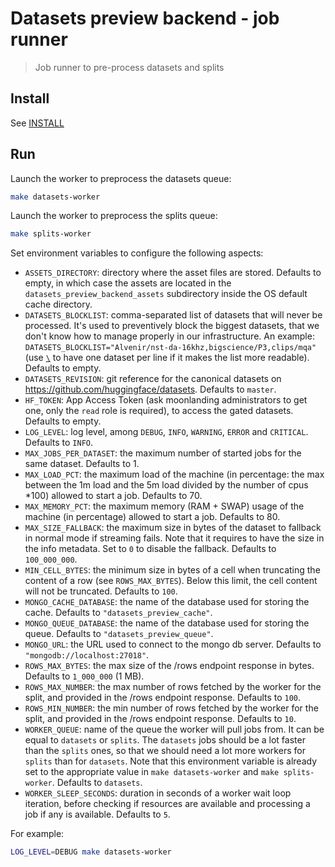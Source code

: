 # Datasets preview backend - job runner

> Job runner to pre-process datasets and splits

## Install

See [INSTALL](./INSTALL.md#Install)

## Run

Launch the worker to preprocess the datasets queue:

```bash
make datasets-worker
```

Launch the worker to preprocess the splits queue:

```bash
make splits-worker
```

Set environment variables to configure the following aspects:

- `ASSETS_DIRECTORY`: directory where the asset files are stored. Defaults to empty, in which case the assets are located in the `datasets_preview_backend_assets` subdirectory inside the OS default cache directory.
- `DATASETS_BLOCKLIST`: comma-separated list of datasets that will never be processed. It's used to preventively block the biggest datasets, that we don't know how to manage properly in our infrastructure. An example: `DATASETS_BLOCKLIST="Alvenir/nst-da-16khz,bigscience/P3,clips/mqa"` (use [`\`](https://stackoverflow.com/a/3871336/7351594) to have one dataset per line if it makes the list more readable). Defaults to empty.
- `DATASETS_REVISION`: git reference for the canonical datasets on https://github.com/huggingface/datasets. Defaults to `master`.
- `HF_TOKEN`: App Access Token (ask moonlanding administrators to get one, only the `read` role is required), to access the gated datasets. Defaults to empty.
- `LOG_LEVEL`: log level, among `DEBUG`, `INFO`, `WARNING`, `ERROR` and `CRITICAL`. Defaults to `INFO`.
- `MAX_JOBS_PER_DATASET`: the maximum number of started jobs for the same dataset. Defaults to 1.
- `MAX_LOAD_PCT`: the maximum load of the machine (in percentage: the max between the 1m load and the 5m load divided by the number of cpus \*100) allowed to start a job. Defaults to 70.
- `MAX_MEMORY_PCT`: the maximum memory (RAM + SWAP) usage of the machine (in percentage) allowed to start a job. Defaults to 80.
- `MAX_SIZE_FALLBACK`: the maximum size in bytes of the dataset to fallback in normal mode if streaming fails. Note that it requires to have the size in the info metadata. Set to `0` to disable the fallback. Defaults to `100_000_000`.
- `MIN_CELL_BYTES`: the minimum size in bytes of a cell when truncating the content of a row (see `ROWS_MAX_BYTES`). Below this limit, the cell content will not be truncated. Defaults to `100`.
- `MONGO_CACHE_DATABASE`: the name of the database used for storing the cache. Defaults to `"datasets_preview_cache"`.
- `MONGO_QUEUE_DATABASE`: the name of the database used for storing the queue. Defaults to `"datasets_preview_queue"`.
- `MONGO_URL`: the URL used to connect to the mongo db server. Defaults to `"mongodb://localhost:27018"`.
- `ROWS_MAX_BYTES`: the max size of the /rows endpoint response in bytes. Defaults to `1_000_000` (1 MB).
- `ROWS_MAX_NUMBER`: the max number of rows fetched by the worker for the split, and provided in the /rows endpoint response. Defaults to `100`.
- `ROWS_MIN_NUMBER`: the min number of rows fetched by the worker for the split, and provided in the /rows endpoint response. Defaults to `10`.
- `WORKER_QUEUE`: name of the queue the worker will pull jobs from. It can be equal to `datasets` or `splits`. The `datasets` jobs should be a lot faster than the `splits` ones, so that we should need a lot more workers for `splits` than for `datasets`. Note that this environment variable is already set to the appropriate value in `make datasets-worker` and `make splits-worker`. Defaults to `datasets`.
- `WORKER_SLEEP_SECONDS`: duration in seconds of a worker wait loop iteration, before checking if resources are available and processing a job if any is available. Defaults to `5`.

For example:

```bash
LOG_LEVEL=DEBUG make datasets-worker
```
